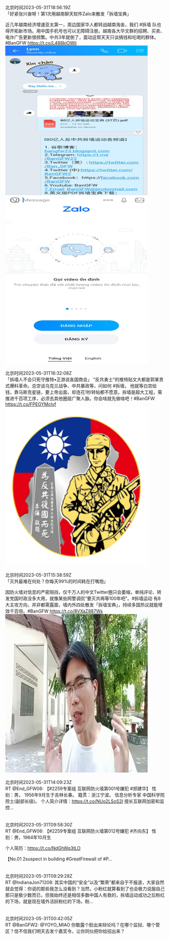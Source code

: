 北京时间2023-05-31T18:56:19Z<br>「好紧张兴奋呀！第1次用越南聊天软件Zalo来散发「拆墙宝典」

近几年越南经济增速亚太第一，周边国家华人都转战越南淘金，我们 #拆墙 队也得开拓新市场。用中国手机号也可以无障碍注册。越南各大华文群的招聘、买卖、电诈广告更新很频繁。中共3年就倒了，震动这帮天天只谈搞钱和吃喝的群体。#BanGFW https://t.co/L488kjOWIi<br><img src='/temp/image/2023/u-Month-5/1663861962579800064_0.jpg' width='450' height='500'><img src='/temp/image/2023/u-Month-5/1663861962579800064_1.jpg' width='450' height='500'><br><br>北京时间2023-05-31T16:32:08Z<br>「拆墙人不会只死守推特•正游说各国商会」
“反共勇士”的推特贴文大都是郭某贵式爆料革命。总空谈乌克兰战争、中共暴政等，问如何 #拆墙， 他就等白宫给钱，靠马斯克星链，要上帝出面，却连花1秒转帖都不愿意。拆墙是超大工程，需推进千百项工序，必须去其他圈层广聚人脉。你会啥就先做啥吧！#BanGFW https://t.co/FPEGYMcIvf<br><img src='/temp/image/2023/u-Month-5/1663825678675087361_0.jpg' width='450' height='500'><br><br>北京时间2023-05-31T15:38:59Z<br>「灭共最难在何处？你每天99%的时间耗在打嘴炮」

因防火墙对信息的严密阻挡，仅千万人的中文Twitter圈只会萎缩，单纯评论、转发党国时政没多大用，就像某些网警调侃“要灭共再等100年吧”。#拆墙运动 有8大主攻方向，并非都需露面，墙内外四处散发「拆墙宝典」，持续多国热议就能增效千百倍。#BanGFW https://t.co/8VXaZ887Ws<br><img src='/temp/video/2023/u-Month-5/at-Day-31/BanGFW2/1663812303631036416_0.jpg' width='450' height='500'><br><br>北京时间2023-05-31T14:09:23Z<br>RT @End_GFW06: 【#2259专案组 互联网防火墙第001号嫌犯 #郑建华】 性别：男，
1956年9月生于吉林长春。
籍贯：浙江宁波。
信息分析专家
中国科学院院士(副部长级)。
个人简介详情：https://t.co/NUo2LSoS2I
擅长互联网加密和监控…<br><br><br>北京时间2023-05-31T09:58:30Z<br>RT @End_GFW06: 【#2259专案组 互联网防火墙第012号嫌犯 #齐向东】 性别：男，1964年10月生

个人简历：https://t.co/NdGhWq3tLO

【No.01 2suspect in building #GreatFirewall of #P…<br><br><br>北京时间2023-05-31T09:29:28Z<br>RT @IndianaJon71208: 其实中国的“安全”以及“繁荣”都来自于不报道，大家自然就会觉得：你说的那些我怎么没看到？当然，小粉红就算看到了也会极力说服自己那只是极少数而已，但我始终还是相信多数中国人有救的，拆墙运动成功之后粉红的下场，就是现在墙外活跃粉红的下场，粉…<br><br><br>北京时间2023-05-31T00:42:05Z<br>RT @BanGFW2: @YOYO_MIAO 你敢露个脸出来辩论吗？在哪个监狱、哪个管区？信不信我们明天去发个嘉奖令，让你同伙把你给招出来？<br><br><br>